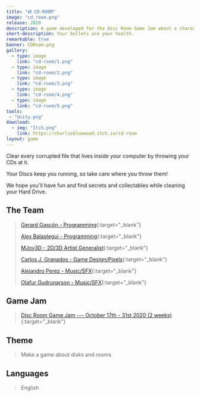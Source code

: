 ```yaml
---
title: "💿 CD-ROOM"
image: "cd_room.png"
release: 2020
description: A game developed for the Disc Room Game Jam about a character that shoots CDs, but they are also its health.
short-description: Your bullets are your health.
remarkable: true
banner: CDRoom.png
gallery:
  - type: image
    link: "cd-room/1.png"
  - type: image
    link: "cd-room/2.png"
  - type: image
    link: "cd-room/3.png"
  - type: image
    link: "cd-room/4.png"
  - type: image
    link: "cd-room/5.png"
tools:
 - "Unity.png"
download:
  - img: "Itch.png"
    link: https://charliebluewood.itch.io/cd-room
layout: game
---
```


Clear every corrupted file that lives inside your computer by throwing your CDs at it.

Your Discs keep you running, so take care where you throw them!

We hope you'll have fun and find secrets and collectables while cleaning your Hard Drive.

## The Team

> [Gerard Gascón - Programming](https://twitter.com/G_of_Geri/){:target="_blank"}
>
> [Alex Balastegui - Programming](https://twitter.com/Heiliant/){:target="_blank"}
>
> [MJoy3D - 2D/3D Artist Generalist](https://www.artstation.com/mjoy3d/){:target="_blank"}
>
> [Carlos J. Granados - Game Design/Pixels](https://twitter.com/CharlieBluewood/){:target="_blank"}
>
> [Alejandro Perez - Music/SFX](https://twitter.com/sonucais/){:target="_blank"}
>
> [Olafur Gudrunarson - Music/SFX](https://twitter.com/CholiGN/){:target="_blank"}

## Game Jam

> [Disc Room Game Jam --- October 17th - 31st 2020 (2 weeks)](https://itch.io/jam/disc-room-game-jam/){:target="_blank"}

## Theme

> Make a game about disks and rooms

## Languages

> English
